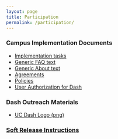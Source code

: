 ```yaml
---
layout: page
title: Participation
permalink: /participation/
---
```


### Campus Implementation Documents

<ul>
  <li><a href="http://CDLUC3.github.io/dash/campus-tasks">Implementation tasks</a></li>
<li><a href="http://CDLUC3.github.io/dash/generic-faq">Generic FAQ text</a></li>
<li><a href="http://CDLUC3.github.io/dash/generic-about">Generic About text</a></li>
<li><a href="http://CDLUC3.github.io/dash/agreements">Agreements</a></li>
<li><a href="http://CDLUC3.github.io/dash/policies">Policies</a></li>
<li><a href="http://CDLUC3.github.io/dash/user-authorization">User Authorization for Dash</a></li>
</ul>

### Dash Outreach Materials

<ul>
	<li><a href="https://raw.githubusercontent.com/CDLUC3/dashdocs/master/Dash_generic.png">UC Dash Logo (png)</a></li>
</ul>

### [Soft Release Instructions](http://cdluc3.github.io/dash/soft-release)


